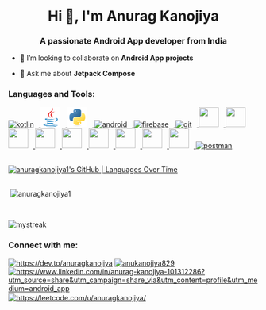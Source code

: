 <h1 align="center">Hi 👋, I'm Anurag Kanojiya</h1>
<h3 align="center">A passionate Android App developer from India</h3>

- 👯 I’m looking to collaborate on **Android App projects**

- 💬 Ask me about **Jetpack Compose**

<h3 align="left">Languages and Tools:</h3>
<p align="left">
  <a href="https://developer.android.com" target="_blank" rel="noreferrer">
    <img src="https://www.vectorlogo.zone/logos/kotlinlang/kotlinlang-icon.svg" alt="kotlin" width="40" height="40" style="margin-right:10px;"/>
    <img src="https://raw.githubusercontent.com/devicons/devicon/master/icons/java/java-original.svg" alt="java" width="40" height="40" style="margin-right:10px;"/>
    <img src="https://raw.githubusercontent.com/devicons/devicon/master/icons/python/python-original.svg" alt="python" width="40" height="40" style="margin-right:10px;"/> 
    <img src="https://user-images.githubusercontent.com/25181517/192108895-20dc3343-43e3-4a54-a90e-13a4abbc57b9.png" alt="android" width="40" height="40" style="margin-right:10px;"/> 
    <img src="https://www.vectorlogo.zone/logos/firebase/firebase-icon.svg" alt="firebase" width="40" height="40" style="margin-right:10px;"/>
  </a>
  <a href="https://git-scm.com/" target="_blank" rel="noreferrer">
    <img src="https://www.vectorlogo.zone/logos/git-scm/git-scm-icon.svg" alt="git" width="40" height="40" style="margin-right:10px;"/>
  </a>
  <a href="https://www.java.com" target="_blank" rel="noreferrer">
    <img src="https://user-images.githubusercontent.com/25181517/192107858-fe19f043-c502-4009-8c47-476fc89718ad.png" width="40" height="40" style="margin-right:10px;"/> 
    <img src="https://user-images.githubusercontent.com/25181517/192108372-f71d70ac-7ae6-4c0d-8395-51d8870c2ef0.png" width="40" height="40" style="margin-right:10px;"/> 
    <img src="https://user-images.githubusercontent.com/25181517/192108891-d86b6220-e232-423a-bf5f-90903e6887c3.png" width="40" height="40" style="margin-right:10px;"/> 
    <img src="https://user-images.githubusercontent.com/25181517/189716855-2c69ca7a-5149-4647-936d-780610911353.png" width="40" height="40" style="margin-right:10px;"/> 
    <img src="https://user-images.githubusercontent.com/25181517/192158956-48192682-23d5-4bfc-9dfb-6511ade346bc.png" width="40" height="40" style="margin-right:10px;"/> 
    <img src="https://user-images.githubusercontent.com/25181517/189716058-71f74b6f-5936-40b5-92e3-00381e35ccb9.png" width="40" height="40" style="margin-right:10px;"/> 
    <img src="https://user-images.githubusercontent.com/25181517/192106070-46255bcf-65e6-4c6b-a296-bf8d0d8fb2a7.png" width="40" height="40" style="margin-right:10px;"/> 
    <img src="https://user-images.githubusercontent.com/25181517/117269608-b7dcfb80-ae58-11eb-8e66-6cc8753553f0.png" width="40" height="40" style="margin-right:10px;"/> 
    <img src="https://github.com/user-attachments/assets/094cc004-c6d6-47ff-800c-393e70bfa762" width="40" height="40" style="margin-right:10px;"/>  
    <img src="https://www.vectorlogo.zone/logos/getpostman/getpostman-icon.svg" alt="postman" width="40" height="40" style="margin-right:10px;"/>
  </a>
</p>
<br>

<a href="https://quira.sh?utm_source=widgets&utm_campaign=anuragkanojiya1">
  <img src="https://stats.quira.sh/anuragkanojiya1/languages-over-time?theme=dark" alt="anuragkanojiya1's GitHub | Languages Over Time" width="600" height="300">
</a>
<br><br>

<p>&nbsp;<img align="center" src="https://github-readme-stats.vercel.app/api?username=anuragkanojiya1&show_icons=true&locale=en&text_color=A1A1A1&bg_color=0,000000,130F40" alt="anuragkanojiya1" /></p>

<br>
<p><img src="https://github-readme-streak-stats.herokuapp.com/?user=anuragkanojiya1&theme=tokyonight" alt="mystreak"/></p>

<h3 align="left">Connect with me:</h3>
<p align="left">
<a href="https://dev.to/anuragkanojiya" target="blank"><img align="center" src="https://raw.githubusercontent.com/rahuldkjain/github-profile-readme-generator/master/src/images/icons/Social/devto.svg" alt="https://dev.to/anuragkanojiya" height="30" width="40" /></a>
<a href="https://twitter.com/anukanojiya829" target="blank"><img align="center" src="https://raw.githubusercontent.com/rahuldkjain/github-profile-readme-generator/master/src/images/icons/Social/twitter.svg" alt="anukanojiya829" height="30" width="40" /></a>
<a href="https://linkedin.com/in/https://www.linkedin.com/in/anurag-kanojiya-101312286?utm_source=share&utm_campaign=share_via&utm_content=profile&utm_medium=android_app" target="blank"><img align="center" src="https://raw.githubusercontent.com/rahuldkjain/github-profile-readme-generator/master/src/images/icons/Social/linked-in-alt.svg" alt="https://www.linkedin.com/in/anurag-kanojiya-101312286?utm_source=share&utm_campaign=share_via&utm_content=profile&utm_medium=android_app" height="30" width="40" /></a>
<a href="https://www.leetcode.com/https://leetcode.com/u/anuragkanojiya/" target="blank"><img align="center" src="https://raw.githubusercontent.com/rahuldkjain/github-profile-readme-generator/master/src/images/icons/Social/leet-code.svg" alt="https://leetcode.com/u/anuragkanojiya/" height="30" width="40" /></a>
</p>
